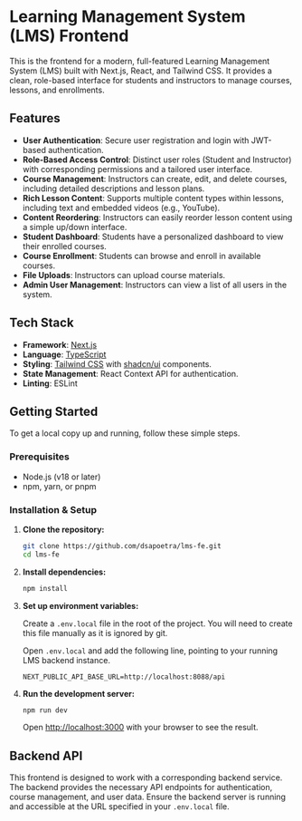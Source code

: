 # Learning Management System (LMS) Frontend

This is the frontend for a modern, full-featured Learning Management System (LMS) built with Next.js, React, and Tailwind CSS. It provides a clean, role-based interface for students and instructors to manage courses, lessons, and enrollments.

## Features

-   **User Authentication**: Secure user registration and login with JWT-based authentication.
-   **Role-Based Access Control**: Distinct user roles (Student and Instructor) with corresponding permissions and a tailored user interface.
-   **Course Management**: Instructors can create, edit, and delete courses, including detailed descriptions and lesson plans.
-   **Rich Lesson Content**: Supports multiple content types within lessons, including text and embedded videos (e.g., YouTube).
-   **Content Reordering**: Instructors can easily reorder lesson content using a simple up/down interface.
-   **Student Dashboard**: Students have a personalized dashboard to view their enrolled courses.
-   **Course Enrollment**: Students can browse and enroll in available courses.
-   **File Uploads**: Instructors can upload course materials.
-   **Admin User Management**: Instructors can view a list of all users in the system.

## Tech Stack

-   **Framework**: [Next.js](https://nextjs.org/)
-   **Language**: [TypeScript](https://www.typescriptlang.org/)
-   **Styling**: [Tailwind CSS](https://tailwindcss.com/) with [shadcn/ui](https://ui.shadcn.com/) components.
-   **State Management**: React Context API for authentication.
-   **Linting**: ESLint

## Getting Started

To get a local copy up and running, follow these simple steps.

### Prerequisites

-   Node.js (v18 or later)
-   npm, yarn, or pnpm

### Installation & Setup

1.  **Clone the repository:**
    ```sh
    git clone https://github.com/dsapoetra/lms-fe.git
    cd lms-fe
    ```

2.  **Install dependencies:**
    ```sh
    npm install
    ```

3.  **Set up environment variables:**

    Create a `.env.local` file in the root of the project. You will need to create this file manually as it is ignored by git.

    Open `.env.local` and add the following line, pointing to your running LMS backend instance.
    ```
    NEXT_PUBLIC_API_BASE_URL=http://localhost:8088/api
    ```

4.  **Run the development server:**
    ```sh
    npm run dev
    ```

    Open [http://localhost:3000](http://localhost:3000) with your browser to see the result.

## Backend API

This frontend is designed to work with a corresponding backend service. The backend provides the necessary API endpoints for authentication, course management, and user data. Ensure the backend server is running and accessible at the URL specified in your `.env.local` file.

